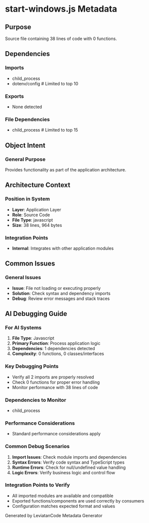 # start-windows.js Metadata

## Purpose
Source file containing 38 lines of code with 0 functions.

## Dependencies

### Imports
- child_process
- dotenv/config  # Limited to top 10

### Exports
- None detected

### File Dependencies
- child_process  # Limited to top 15

## Object Intent

### General Purpose
Provides functionality as part of the application architecture.

## Architecture Context

### Position in System
- **Layer**: Application Layer
- **Role**: Source Code
- **File Type**: javascript
- **Size**: 38 lines, 964 bytes

### Integration Points
- **Internal**: Integrates with other application modules

## Common Issues

### General Issues
- **Issue**: File not loading or executing properly
- **Solution**: Check syntax and dependency imports
- **Debug**: Review error messages and stack traces

## AI Debugging Guide

### For AI Systems
1. **File Type**: Javascript
2. **Primary Function**: Process application logic
3. **Dependencies**: 1 dependencies detected
4. **Complexity**: 0 functions, 0 classes/interfaces

### Key Debugging Points
- Verify all 2 imports are properly resolved
- Check 0 functions for proper error handling
- Monitor performance with 38 lines of code

### Dependencies to Monitor
- child_process

### Performance Considerations
- Standard performance considerations apply

### Common Debug Scenarios
1. **Import Issues**: Check module imports and dependencies
2. **Syntax Errors**: Verify code syntax and TypeScript types
3. **Runtime Errors**: Check for null/undefined value handling
4. **Logic Errors**: Verify business logic and control flow

### Integration Points to Verify
- All imported modules are available and compatible
- Exported functions/components are used correctly by consumers
- Configuration matches expected format and values

Generated by LeviatanCode Metadata Generator

